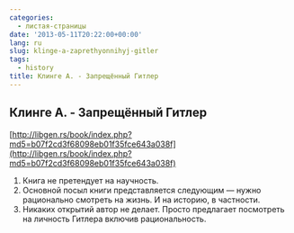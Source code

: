 ```yaml
---
categories:
  - листая-страницы
date: '2013-05-11T20:22:00+00:00'
lang: ru
slug: klinge-a-zaprethyonnihyj-gitler
tags:
  - history
title: Клинге А. - Запрещённый Гитлер
---
```



## Клинге А. - Запрещённый Гитлер

[http://libgen.rs/book/index.php?md5=b07f2cd3f68098eb01f35fce643a038f](http://libgen.rs/book/index.php?md5=b07f2cd3f68098eb01f35fce643a038f)  

1. Книга не претендует на научность.  
2. Основной посыл книги представляется следующим — нужно рационально смотреть на жизнь. И на историю, в частности. 
3. Никаких открытий автор не делает. Просто предлагает посмотреть на личность Гитлера включив рациональность.